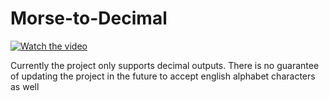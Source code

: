 # Morse-to-Decimal
[![Watch the video](https://img.youtube.com/vi/XWYwBlGZHPg/maxresdefault.jpg)](https://www.youtube.com/watch?v=XWYwBlGZHPg)

Currently the project only supports decimal outputs. There is no guarantee of updating the project in the future to accept english alphabet characters as well
